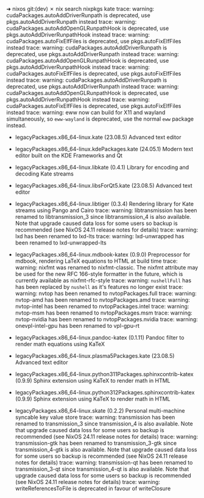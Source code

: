 ➜  nixos git:(dev) ✗ nix search nixpkgs kate
trace: warning: cudaPackages.autoAddDriverRunpath is deprecated, use pkgs.autoAddDriverRunpath instead
trace: warning: cudaPackages.autoAddOpenGLRunpathHook is deprecated, use pkgs.autoAddDriverRunpathHook instead
trace: warning: cudaPackages.autoFixElfFiles is deprecated, use pkgs.autoFixElfFiles instead
trace: warning: cudaPackages.autoAddDriverRunpath is deprecated, use pkgs.autoAddDriverRunpath instead
trace: warning: cudaPackages.autoAddOpenGLRunpathHook is deprecated, use pkgs.autoAddDriverRunpathHook instead
trace: warning: cudaPackages.autoFixElfFiles is deprecated, use pkgs.autoFixElfFiles instead
trace: warning: cudaPackages.autoAddDriverRunpath is deprecated, use pkgs.autoAddDriverRunpath instead
trace: warning: cudaPackages.autoAddOpenGLRunpathHook is deprecated, use pkgs.autoAddDriverRunpathHook instead
trace: warning: cudaPackages.autoFixElfFiles is deprecated, use pkgs.autoFixElfFiles instead
trace: warning: eww now can build for X11 and wayland simultaneously, so `eww-wayland` is deprecated, use the normal `eww` package instead.
* legacyPackages.x86_64-linux.kate (23.08.5)
  Advanced text editor

* legacyPackages.x86_64-linux.kdePackages.kate (24.05.1)
  Modern text editor built on the KDE Frameworks and Qt

* legacyPackages.x86_64-linux.libkate (0.4.1)
  Library for encoding and decoding Kate streams

* legacyPackages.x86_64-linux.libsForQt5.kate (23.08.5)
  Advanced text editor

* legacyPackages.x86_64-linux.libtiger (0.3.4)
  Rendering library for Kate streams using Pango and Cairo
trace: warning: libtransmission has been renamed to libtransmission_3 since libtransmission_4 is also available. Note that upgrade caused data loss for some users so backup is recommended (see NixOS 24.11 release notes for details)
trace: warning: lxd has been renamed to lxd-lts
trace: warning: lxd-unwrapped has been renamed to lxd-unwrapped-lts

* legacyPackages.x86_64-linux.mdbook-katex (0.9.0)
  Preprocessor for mdbook, rendering LaTeX equations to HTML at build time
trace: warning: nixfmt was renamed to nixfmt-classic. The nixfmt attribute may be used for the new RFC 166-style formatter in the future, which is currently available as nixfmt-rfc-style
trace: warning: `nushellFull` has has been replaced by `nushell` as it's features no longer exist
trace: warning: nvtop has been renamed to nvtopPackages.full
trace: warning: nvtop-amd has been renamed to nvtopPackages.amd
trace: warning: nvtop-intel has been renamed to nvtopPackages.intel
trace: warning: nvtop-msm has been renamed to nvtopPackages.msm
trace: warning: nvtop-nvidia has been renamed to nvtopPackages.nvidia
trace: warning: onevpl-intel-gpu has been renamed to vpl-gpu-rt

* legacyPackages.x86_64-linux.pandoc-katex (0.1.11)
  Pandoc filter to render math equations using KaTeX

* legacyPackages.x86_64-linux.plasma5Packages.kate (23.08.5)
  Advanced text editor

* legacyPackages.x86_64-linux.python311Packages.sphinxcontrib-katex (0.9.9)
  Sphinx extension using KaTeX to render math in HTML

* legacyPackages.x86_64-linux.python312Packages.sphinxcontrib-katex (0.9.9)
  Sphinx extension using KaTeX to render math in HTML

* legacyPackages.x86_64-linux.skate (0.2.2)
  Personal multi-machine syncable key value store
trace: warning: transmission has been renamed to transmission_3 since transmission_4 is also available. Note that upgrade caused data loss for some users so backup is recommended (see NixOS 24.11 release notes for details)
trace: warning: transmission-gtk has been renamed to transmission_3-gtk since transmission_4-gtk is also available. Note that upgrade caused data loss for some users so backup is recommended (see NixOS 24.11 release notes for details)
trace: warning: transmission-qt has been renamed to transmission_3-qt since transmission_4-qt is also available. Note that upgrade caused data loss for some users so backup is recommended (see NixOS 24.11 release notes for details)
trace: warning: writeReferencesToFile is deprecated in favour of writeClosure
